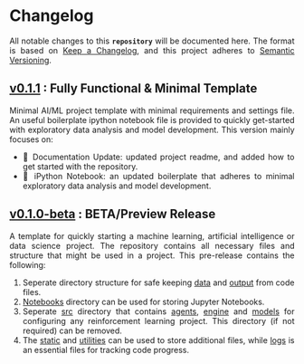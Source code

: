 # Changelog

<p align = "justify">All notable changes to this <code><b>repository</b></code> will be documented here. The format is based on <a href = "https://keepachangelog.com/en/1.0.0/">Keep a Changelog</a>, and this project adheres to <a href = "https://semver.org/spec/v2.0.0.html">Semantic Versioning</a>.</p>

<div align = "justify">

## [v0.1.1](https://github.com/ZenithClown/ai-ml-project-template/releases/tag/v0.1.1) : Fully Functional & Minimal Template

Minimal AI/ML project template with minimal requirements and settings file. An useful boilerplate ipython notebook file is provided to quickly get-started with exploratory data analysis and model development. This version mainly focuses on:
 * 📃 Documentation Update: updated project readme, and added how to get started with the repository.
 * 🎉 iPython Notebook: an updated boilerplate that adheres to minimal exploratory data analysis and model development.

## [v0.1.0-beta](https://github.com/ZenithClown/ai-ml-project-template/releases/tag/v0.1.0-beta) : BETA/Preview Release

A template for quickly starting a machine learning, artificial intelligence or data science project. The repository contains all necessary files and structure that might be used in a project. This pre-release contains the following:
 1. Seperate directory structure for safe keeping [data](data) and [output](output) from code files.
 2. [Notebooks](notebooks) directory can be used for storing Jupyter Notebooks.
 3. Seperate [src](src) directory that contains [agents](src/agents/), [engine](src/engine/) and [models](src/models/) for configuring any reinforcement learning project. This directory (if not required) can be removed.
 4. The [static](static) and [utilities](utilities) can be used to store additional files, while [logs](logs) is an essential files for tracking code progress.

</div>

